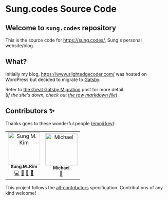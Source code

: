 # Sung.codes Source Code

## Welcome to `sung.codes` repository

This is the source code for https://sung.codes/, Sung's personal website/blog.

## What?

Initially my blog, https://www.slightedgecoder.com/ was hosted on WordPress but decided to migrate to [Gatsby](https://www.gatsbyjs.org/).

Refer to [the Great Gatsby Migration](https://sung.codes/blog/2019/11/10/the-great-gatsby-migration/) post for more detail.  
(_If the site's down, check out [the raw markdown file](https://github.com/dance2die/sung.codes/blob/master/content/blog/2019/the-great-gatsby-migration/index.md)_)

## Contributors ✨

Thanks goes to these wonderful people ([emoji key](https://allcontributors.org/docs/en/emoji-key)):

<!-- ALL-CONTRIBUTORS-LIST:START - Do not remove or modify this section -->
<!-- prettier-ignore -->
<table>
  <tr>
    <td align="center"><a href="https://twitter.com/dance2die"><img src="https://avatars1.githubusercontent.com/u/8465237?v=4" width="100px;" alt="Sung M. Kim"/><br /><sub><b>Sung M. Kim</b></sub></a><br /><a href="https://github.com/dance2die/sung.codes/commits?author=dance2die" title="Code">💻</a> <a href="#design-dance2die" title="Design">🎨</a> <a href="#blog-dance2die" title="Blogposts">📝</a> <a href="#ideas-dance2die" title="Ideas, Planning, & Feedback">🤔</a></td>
    <td align="center"><a href="https://github.com/muescha"><img src="https://avatars3.githubusercontent.com/u/184316?v=4" width="100px;" alt="Michael"/><br /><sub><b>Michael</b></sub></a><br /><a href="https://github.com/dance2die/sung.codes/commits?author=muescha" title="Documentation">📖</a></td>
  </tr>
</table>

<!-- ALL-CONTRIBUTORS-LIST:END -->

This project follows the [all-contributors](https://github.com/all-contributors/all-contributors) specification. Contributions of any kind welcome!
